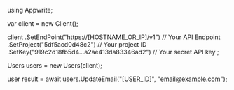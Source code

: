 using Appwrite;

var client = new Client();

client
  .SetEndPoint("https://[HOSTNAME_OR_IP]/v1") // Your API Endpoint
  .SetProject("5df5acd0d48c2") // Your project ID
  .SetKey("919c2d18fb5d4...a2ae413da83346ad2") // Your secret API key
;

Users users = new Users(client);

user result = await users.UpdateEmail("[USER_ID]", "email@example.com");
